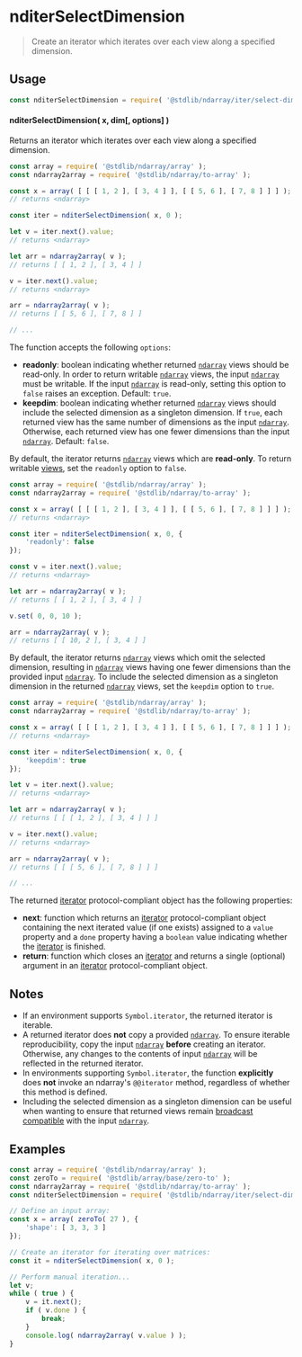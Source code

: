<!--

@license Apache-2.0

Copyright (c) 2024 The Stdlib Authors.

Licensed under the Apache License, Version 2.0 (the "License");
you may not use this file except in compliance with the License.
You may obtain a copy of the License at

   http://www.apache.org/licenses/LICENSE-2.0

Unless required by applicable law or agreed to in writing, software
distributed under the License is distributed on an "AS IS" BASIS,
WITHOUT WARRANTIES OR CONDITIONS OF ANY KIND, either express or implied.
See the License for the specific language governing permissions and
limitations under the License.

-->

# nditerSelectDimension

> Create an iterator which iterates over each view along a specified dimension.

<!-- Section to include introductory text. Make sure to keep an empty line after the intro `section` element and another before the `/section` close. -->

<section class="intro">

</section>

<!-- /.intro -->

<!-- Package usage documentation. -->

<section class="usage">

## Usage

```javascript
const nditerSelectDimension = require( '@stdlib/ndarray/iter/select-dimension' );
```

#### nditerSelectDimension( x, dim\[, options] )

Returns an iterator which iterates over each view along a specified dimension.

```javascript
const array = require( '@stdlib/ndarray/array' );
const ndarray2array = require( '@stdlib/ndarray/to-array' );

const x = array( [ [ [ 1, 2 ], [ 3, 4 ] ], [ [ 5, 6 ], [ 7, 8 ] ] ] );
// returns <ndarray>

const iter = nditerSelectDimension( x, 0 );

let v = iter.next().value;
// returns <ndarray>

let arr = ndarray2array( v );
// returns [ [ 1, 2 ], [ 3, 4 ] ]

v = iter.next().value;
// returns <ndarray>

arr = ndarray2array( v );
// returns [ [ 5, 6 ], [ 7, 8 ] ]

// ...
```

The function accepts the following `options`:

-   **readonly**: boolean indicating whether returned [`ndarray`][@stdlib/ndarray/ctor] views should be read-only. In order to return writable [`ndarray`][@stdlib/ndarray/ctor] views, the input [`ndarray`][@stdlib/ndarray/ctor] must be writable. If the input [`ndarray`][@stdlib/ndarray/ctor] is read-only, setting this option to `false` raises an exception. Default: `true`.
-   **keepdim**: boolean indicating whether returned [`ndarray`][@stdlib/ndarray/ctor] views should include the selected dimension as a singleton dimension. If `true`, each returned view has the same number of dimensions as the input [`ndarray`][@stdlib/ndarray/ctor]. Otherwise, each returned view has one fewer dimensions than the input [`ndarray`][@stdlib/ndarray/ctor]. Default: `false`.

By default, the iterator returns [`ndarray`][@stdlib/ndarray/ctor] views which are **read-only**. To return writable [views][@stdlib/ndarray/slice], set the `readonly` option to `false`.

```javascript
const array = require( '@stdlib/ndarray/array' );
const ndarray2array = require( '@stdlib/ndarray/to-array' );

const x = array( [ [ [ 1, 2 ], [ 3, 4 ] ], [ [ 5, 6 ], [ 7, 8 ] ] ] );
// returns <ndarray>

const iter = nditerSelectDimension( x, 0, {
    'readonly': false
});

const v = iter.next().value;
// returns <ndarray>

let arr = ndarray2array( v );
// returns [ [ 1, 2 ], [ 3, 4 ] ]

v.set( 0, 0, 10 );

arr = ndarray2array( v );
// returns [ [ 10, 2 ], [ 3, 4 ] ]
```

By default, the iterator returns [`ndarray`][@stdlib/ndarray/ctor] views which omit the selected dimension, resulting in [`ndarray`][@stdlib/ndarray/ctor] views having one fewer dimensions than the provided input [`ndarray`][@stdlib/ndarray/ctor]. To include the selected dimension as a singleton dimension in the returned [`ndarray`][@stdlib/ndarray/ctor] views, set the `keepdim` option to `true`.

```javascript
const array = require( '@stdlib/ndarray/array' );
const ndarray2array = require( '@stdlib/ndarray/to-array' );

const x = array( [ [ [ 1, 2 ], [ 3, 4 ] ], [ [ 5, 6 ], [ 7, 8 ] ] ] );
// returns <ndarray>

const iter = nditerSelectDimension( x, 0, {
    'keepdim': true
});

let v = iter.next().value;
// returns <ndarray>

let arr = ndarray2array( v );
// returns [ [ [ 1, 2 ], [ 3, 4 ] ] ]

v = iter.next().value;
// returns <ndarray>

arr = ndarray2array( v );
// returns [ [ [ 5, 6 ], [ 7, 8 ] ] ]

// ...
```

The returned [iterator][mdn-iterator-protocol] protocol-compliant object has the following properties:

-   **next**: function which returns an [iterator][mdn-iterator-protocol] protocol-compliant object containing the next iterated value (if one exists) assigned to a `value` property and a `done` property having a `boolean` value indicating whether the [iterator][mdn-iterator-protocol] is finished.
-   **return**: function which closes an [iterator][mdn-iterator-protocol] and returns a single (optional) argument in an [iterator][mdn-iterator-protocol] protocol-compliant object.

</section>

<!-- /.usage -->

<!-- Package usage notes. Make sure to keep an empty line after the `section` element and another before the `/section` close. -->

<section class="notes">

## Notes

-   If an environment supports `Symbol.iterator`, the returned iterator is iterable.
-   A returned iterator does **not** copy a provided [`ndarray`][@stdlib/ndarray/ctor]. To ensure iterable reproducibility, copy the input [`ndarray`][@stdlib/ndarray/ctor] **before** creating an iterator. Otherwise, any changes to the contents of input [`ndarray`][@stdlib/ndarray/ctor] will be reflected in the returned iterator.
-   In environments supporting `Symbol.iterator`, the function **explicitly** does **not** invoke an ndarray's `@@iterator` method, regardless of whether this method is defined.
-   Including the selected dimension as a singleton dimension can be useful when wanting to ensure that returned views remain [broadcast compatible][@stdlib/ndarray/base/broadcast-shapes] with the input [`ndarray`][@stdlib/ndarray/ctor].

</section>

<!-- /.notes -->

<!-- Package usage examples. -->

<section class="examples">

## Examples

<!-- eslint no-undef: "error" -->

```javascript
const array = require( '@stdlib/ndarray/array' );
const zeroTo = require( '@stdlib/array/base/zero-to' );
const ndarray2array = require( '@stdlib/ndarray/to-array' );
const nditerSelectDimension = require( '@stdlib/ndarray/iter/select-dimension' );

// Define an input array:
const x = array( zeroTo( 27 ), {
    'shape': [ 3, 3, 3 ]
});

// Create an iterator for iterating over matrices:
const it = nditerSelectDimension( x, 0 );

// Perform manual iteration...
let v;
while ( true ) {
    v = it.next();
    if ( v.done ) {
        break;
    }
    console.log( ndarray2array( v.value ) );
}
```

</section>

<!-- /.examples -->

<!-- Section to include cited references. If references are included, add a horizontal rule *before* the section. Make sure to keep an empty line after the `section` element and another before the `/section` close. -->

<section class="references">

</section>

<!-- /.references -->

<!-- Section for related `stdlib` packages. Do not manually edit this section, as it is automatically populated. -->

<section class="related">

</section>

<!-- /.related -->

<!-- Section for all links. Make sure to keep an empty line after the `section` element and another before the `/section` close. -->

<section class="links">

[mdn-iterator-protocol]: https://developer.mozilla.org/en-US/docs/Web/JavaScript/Reference/Iteration_protocols#The_iterator_protocol

[@stdlib/ndarray/ctor]: https://github.com/stdlib-js/stdlib/tree/develop/lib/node_modules/%40stdlib/ndarray/ctor

[@stdlib/ndarray/slice]: https://github.com/stdlib-js/stdlib/tree/develop/lib/node_modules/%40stdlib/ndarray/slice

[@stdlib/ndarray/base/broadcast-shapes]: https://github.com/stdlib-js/stdlib/tree/develop/lib/node_modules/%40stdlib/ndarray/base/broadcast-shapes

<!-- <related-links> -->

<!-- </related-links> -->

</section>

<!-- /.links -->
